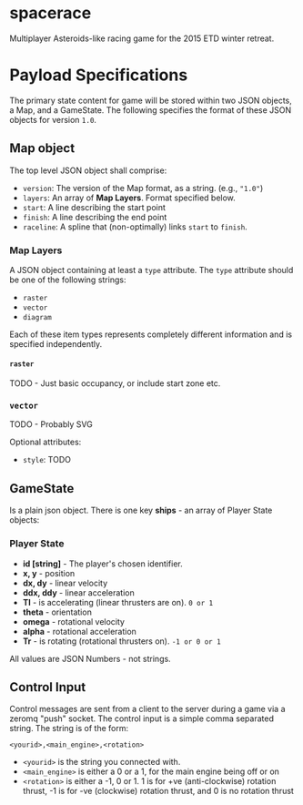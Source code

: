 # spacerace
Multiplayer Asteroids-like racing game for the 2015 ETD winter retreat.



# Payload Specifications

The primary state content for game will be stored within two JSON objects, a Map, and 
a GameState. The following specifies the format of these JSON objects for version `1.0`.

## Map object

The top level JSON object shall comprise:
- `version`: The version of the Map format, as a string. (e.g., `"1.0"`)
- `layers`: An array of **Map Layers**. Format specified below.
- `start`: A line describing the start point
- `finish`: A line describing the end point
- `raceline`: A spline that (non-optimally) links `start` to `finish`. 


### Map Layers

A JSON object containing at least a `type` attribute. The `type`
attribute should be one of the following strings:

- `raster`
- `vector`
- `diagram`

Each of these item types represents completely different information
and is specified independently.

#### `raster`

TODO - Just basic occupancy, or include start zone etc.

### `vector`

TODO - Probably SVG

Optional attributes:
- `style`: TODO


## GameState

Is a plain json object. There is one key **ships** - an array of 
Player State objects:

### Player State

- **id [string]** - The player's chosen identifier.
- **x, y** - position
- **dx, dy** - linear velocity
- **ddx, ddy** - linear acceleration
- **Tl** - is accelerating (linear thrusters are on). `0 or 1`
- **theta** - orientation
- **omega** - rotational velocity
- **alpha** - rotational acceleration
- **Tr** - is rotating (rotational thrusters on). `-1 or 0 or 1`

All values are JSON Numbers - not strings.


## Control Input

Control messages are sent from a client to the server during a game via a
zeromq "push" socket. The control input is a simple comma separated string.
The string is of the form:

    <yourid>,<main_engine>,<rotation>


- `<yourid>` is the string you connected with.
- `<main_engine>` is either a 0 or a 1, for the main engine being off or on
- `<rotation>` is either a -1, 0 or 1. 1 is for +ve (anti-clockwise) rotation
thrust, -1 is for -ve (clockwise) rotation thrust, and 0 is no rotation thrust



